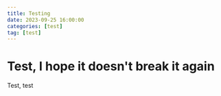 ```yaml
---
title: Testing
date: 2023-09-25 16:00:00
categories: [test]
tag: [test]
---
```

# Test, I hope it doesn't break it again

Test, test

